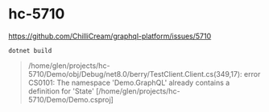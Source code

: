 # hc-5710

https://github.com/ChilliCream/graphql-platform/issues/5710

`dotnet build`

> /home/glen/projects/hc-5710/Demo/obj/Debug/net8.0/berry/TestClient.Client.cs(349,17): error CS0101: The namespace 'Demo.GraphQL' already contains a definition for 'State' [/home/glen/projects/hc-5710/Demo/Demo.csproj]
